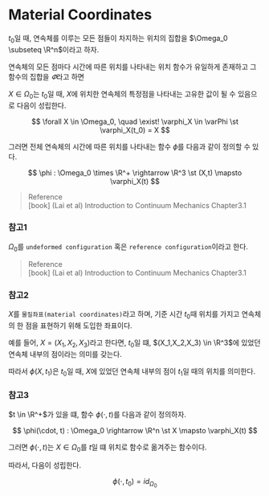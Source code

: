# Material Coordinates
$t_0$일 때, 연속체를 이루는 모든 점들이 차지하는 위치의 집합을 $\Omega_0 \subseteq \R^n$이라고 하자.

연속체의 모든 점마다 시간에 따른 위치를 나타내는 위치 함수가 유일하게 존재하고 그 함수의 집합을 $\varPhi$라고 하면

$X \in \Omega_0$는 $t_0$일 때, $X$에 위치한 연속체의 특정점을 나타내는 고유한 값이 될 수 있음으로 다음이 성립한다.

$$ \forall X \in \Omega_0, \quad \exist! \varphi_X \in \varPhi \st \varphi_X(t_0) = X $$

그러면 전체 연속체의 시간에 따른 위치를 나타내는 함수 $\phi$를 다음과 같이 정의할 수 있다.

$$ \phi : \Omega_0 \times \R^+ \rightarrow \R^3 \st (X,t) \mapsto \varphi_X(t) $$


> Reference   
> [book] (Lai et al) Introduction to Continuum Mechanics Chapter3.1

### 참고1
$\Omega_0$를 `undeformed configuration` 혹은 `reference configuration`이라고 한다.

> Reference  
> [book] (Lai et al) Introduction to Continuum Mechanics Chapter3.1

### 참고2
$X$를 `물질좌표(material coordinates)`라고 하며, 기준 시간 $t_0$때 위치를 가지고 연속체의 한 점을 표현하기 위해 도입한 좌표이다.

예를 들어, $X=(X_1,X_2,X_3)$라고 한다면, $t_0$일 떄, $(X_1,X_2,X_3) \in \R^3$에 있었던 연속체 내부의 점이라는 의미를 갖는다.

따라서 $\phi(X, t_1)$은 $t_0$일 때, $X$에 있었던 연속체 내부의 점이 $t_1$일 때의 위치를 의미한다.

### 참고3
$t \in \R^+$가 있을 떄, 함수 $\phi(\cdot, t)$를 다음과 같이 정의하자.

$$ \phi(\cdot, t) : \Omega_0 \rightarrow \R^n \st X \mapsto \varphi_X(t) $$

그러면 $\phi(\cdot, t)$는 $X \in \Omega_0$를 $t$일 떄 위치로 함수로 옮겨주는 함수이다.

따라서, 다음이 성립한다.

$$\phi(\cdot, t_0) =id_{\Omega_0}$$